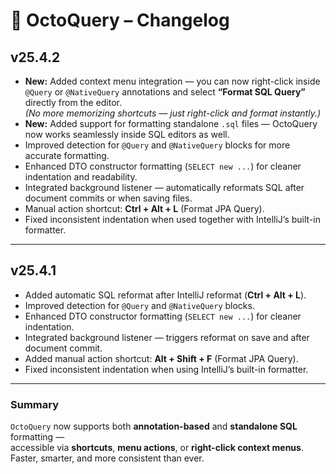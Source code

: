 # 🧩 OctoQuery – Changelog

## v25.4.2 

- **New:** Added context menu integration — you can now right-click inside `@Query` or `@NativeQuery` annotations and select **“Format SQL Query”** directly from the editor.  
  _(No more memorizing shortcuts — just right-click and format instantly.)_
- **New:** Added support for formatting standalone `.sql` files — OctoQuery now works seamlessly inside SQL editors as well.
- Improved detection for `@Query` and `@NativeQuery` blocks for more accurate formatting.
- Enhanced DTO constructor formatting (`SELECT new ...`) for cleaner indentation and readability.
- Integrated background listener — automatically reformats SQL after document commits or when saving files.
- Manual action shortcut: **Ctrl + Alt + L** (Format JPA Query).
- Fixed inconsistent indentation when used together with IntelliJ’s built-in formatter.

---

## v25.4.1 

- Added automatic SQL reformat after IntelliJ reformat (**Ctrl + Alt + L**).
- Improved detection for `@Query` and `@NativeQuery` blocks.
- Enhanced DTO constructor formatting (`SELECT new ...`) for cleaner indentation.
- Integrated background listener — triggers reformat on save and after document commit.
- Added manual action shortcut: **Alt + Shift + F** (Format JPA Query).
- Fixed inconsistent indentation when using IntelliJ’s built-in formatter.

---

### Summary
`OctoQuery` now supports both **annotation-based** and **standalone SQL** formatting —  
accessible via **shortcuts**, **menu actions**, or **right-click context menus**.  
Faster, smarter, and more consistent than ever.
